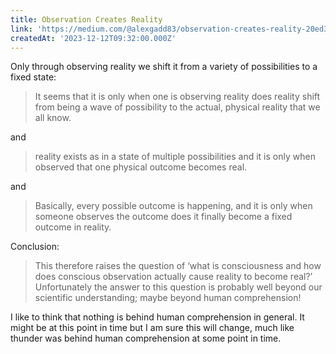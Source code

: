 ```yaml
---
title: Observation Creates Reality
link: 'https://medium.com/@alexgadd83/observation-creates-reality-20ed32b67365'
createdAt: '2023-12-12T09:32:00.000Z'
---
```


Only through observing reality we shift it from a variety of possibilities to a fixed state:

> It seems that it is only when one is observing reality does reality shift from being a wave of possibility to the actual, physical reality that we all know.

​and

> reality exists as in a state of multiple possibilities and it is only when observed that one physical outcome becomes real.

​and

> Basically, every possible outcome is happening, and it is only when someone observes the outcome does it finally become a fixed outcome in reality.

​Conclusion:

> This therefore raises the question of ‘what is consciousness and how does conscious observation actually cause reality to become real?’ Unfortunately the answer to this question is probably well beyond our scientific understanding; maybe beyond human comprehension!

​I like to think that nothing is behind human comprehension in general. It might be at this point in time but I am sure this will change, much like thunder was behind human comprehension at some point in time.
